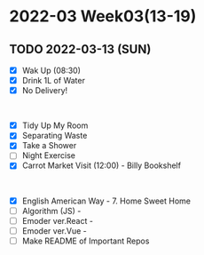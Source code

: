 # 2022-03 Week03(13-19) 

## TODO 2022-03-13 (SUN)

- [x] Wak Up (08:30)
- [x] Drink 1L of Water
- [x] No Delivery! 
<br>

- [x] Tidy Up My Room
- [x] Separating Waste
- [x] Take a Shower
- [ ] Night Exercise 
- [x] Carrot Market Visit (12:00) - Billy Bookshelf
<br>

- [x] English American Way - 7. Home Sweet Home
- [ ] Algorithm (JS) - 
- [ ] Emoder ver.React - 
- [ ] Emoder ver.Vue - 
- [ ] Make README of Important Repos